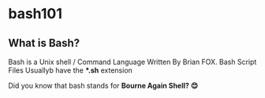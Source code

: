 # bash101
## What is Bash?

Bash is a Unix shell / Command Language Written By Brian FOX. Bash Script Files Usuallyb have the <b>*.sh</b> extension

Did you know that bash stands for <b>Bourne Again Shell? 😊</b> 
